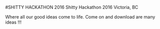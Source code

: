 #SHITTY HACKATHON 2016
Shitty Hackathon 2016 Victoria, BC


Where all our good ideas come to life. Come on and download are many ideas !!!
